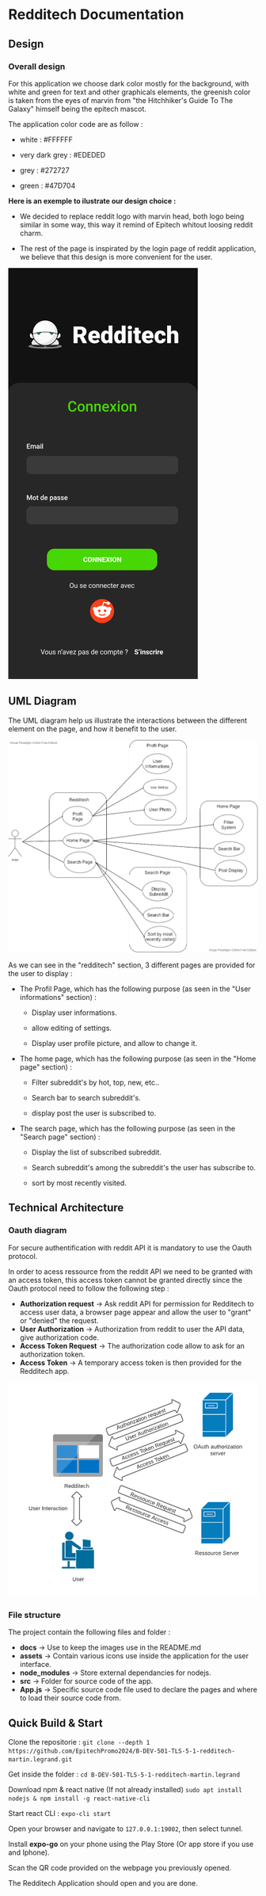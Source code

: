 
# Redditech Documentation

## Design

### Overall design

For this application we choose dark color mostly for the background, with white and green for text and other graphicals elements, the greenish color is taken from the eyes of marvin from "the Hitchhiker's Guide To The Galaxy" himself being the epitech mascot.

The application color code are as follow : 

* white : #FFFFFF

* very dark grey : #EDEDED

* grey : #272727

* green : #47D704

**Here is an exemple to ilustrate our design choice :**

- We decided to replace reddit logo with marvin head, both logo being similar in some way, this way it remind of Epitech whitout loosing reddit charm.

- The rest of the page is inspirated by the login page of reddit application, we believe that this design is more convenient for the user.

<img src="docs/images/redditech_login.PNG">

## UML Diagram

The UML diagram help us illustrate the interactions between the different element on the page, and how it benefit to the user.

<img src="docs/images/redditech_uml.png">

As we can see in the "redditech" section, 3 different pages are provided for the user to display :

* The Profil Page, which has the following purpose (as seen in the "User informations" section) :

  * Display user informations.

  * allow editing of settings.

  * Display user profile picture, and allow to change it.

* The home page, which has the following purpose (as seen in the "Home page" section) :

  * Filter subreddit's by hot, top, new, etc..
  
  * Search bar to search subreddit's.

  * display post the user is subscribed to.

* The search page, which has the following purpose (as seen in the "Search page" section) :

  * Display the list of subscribed subreddit.

  * Search subreddit's among the subreddit's the user has subscribe to.

  * sort by most recently visited.

## Technical Architecture

### Oauth diagram

For secure authentification with reddit API it is mandatory to use the Oauth protocol.

In order to acess ressource from the reddit API we need to be granted with an access token, this access token cannot be granted directly since the Oauth protocol need to follow the following step :

 - **Authorization request** -> Ask reddit API for permission for Redditech to access user data, a browser page appear and allow the user to "grant" or "denied" the request.
 - **User Authorization** -> Authorization from reddit to user the API data, give authorization code.
 - **Access Token Request** -> The authorization code allow to ask for an authorization token.
 - **Access Token** -> A temporary access token is then provided for the Redditech app.

<img src="docs/images/oauth.png">

### File structure

The project contain the following files and folder :

 - **docs** -> Use to keep the images use in the README.md
 - **assets** -> Contain various icons use inside the application for the user interface.
 - **node_modules** -> Store external dependancies for nodejs.
 - **src** -> Folder for source code of the app.
 - **App.js** -> Specific source code file used to declare the pages and where to load their source code from.
 
## Quick Build & Start

Clone the repositorie : `git clone --depth 1 https://github.com/EpitechPromo2024/B-DEV-501-TLS-5-1-redditech-martin.legrand.git`

Get inside the folder : `cd B-DEV-501-TLS-5-1-redditech-martin.legrand`

Download npm & react native (If not already installed) `sudo apt install nodejs & npm install -g react-native-cli`

Start react CLI : `expo-cli start`

Open your browser and navigate to `127.0.0.1:19002`, then select tunnel.

Install **expo-go** on your phone using the Play Store (Or app store if you use and Iphone).

Scan the QR code provided on the webpage you previously opened.

The Redditech Application should open and you are done.
